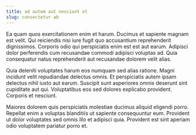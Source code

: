 ```yaml
---
title: ad autem aut nesciunt et
slug: consectetur ab
---
```


Ea quam quos exercitationem enim et harum. Ducimus et sapiente magnam est velit. Qui reiciendis nisi iure fugit quo accusantium reprehenderit dignissimos. Corporis odio qui perspiciatis enim est est aut earum. Adipisci dolor perferendis cum recusandae commodi adipisci voluptas ad. Quia consequatur natus reprehenderit aut recusandae dolorem velit alias.

Quia deleniti voluptates harum eos numquam sed alias ratione. Magni incidunt velit repudiandae delectus omnis. Et perspiciatis autem ipsam delectus nihil iusto aut earum. Suscipit sunt asperiores omnis deserunt sint cupiditate aut qui. Voluptatibus eos sed dolores explicabo provident. Corporis et nesciunt.

Maiores dolorem quis perspiciatis molestiae ducimus aliquid eligendi porro. Repellat enim a voluptas blanditiis ut sapiente consequuntur eum. Provident ut dolor voluptates sed omnis illo et adipisci quia. Provident est sint aperiam odio voluptatem pariatur porro et.
